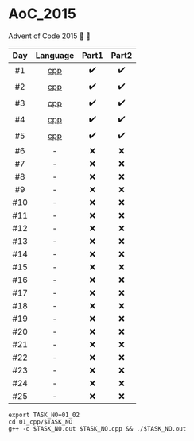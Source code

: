 # AoC_2015
Advent of Code 2015 🎄 🎅 

| Day   |      Language      |  Part1 | Part2 |
|:----------:|:-------------:|:------:|:------:|
| #1 |  [cpp](./01_cpp/) | :heavy_check_mark: | :heavy_check_mark: |
| #2 |  [cpp](./02_cpp/) | :heavy_check_mark: | :heavy_check_mark: |
| #3 |  [cpp](./03_cpp/) | :heavy_check_mark: | :heavy_check_mark: |
| #4 |  [cpp](./04_cpp/) | :heavy_check_mark: | :heavy_check_mark: |
| #5 |  [cpp](./05_cpp/) | :heavy_check_mark: | :heavy_check_mark: |
| #6 | - | :x: | :x: |
| #7 | - | :x: | :x: |
| #8 | - | :x: | :x: |
| #9 | - | :x: | :x: |
| #10 | - | :x: | :x: |
| #11 | - | :x: | :x: |
| #12 | - | :x: | :x: |
| #13 | - | :x: | :x: |
| #14 | - | :x: | :x: |
| #15 | - | :x: | :x: |
| #16 | - | :x: | :x: |
| #17 | - | :x: | :x: |
| #18 | - | :x: | :x: |
| #19 | - | :x: | :x: |
| #20 | - | :x: | :x: |
| #21 | - | :x: | :x: |
| #22 | - | :x: | :x: |
| #23 | - | :x: | :x: |
| #24 | - | :x: | :x: |
| #25 | - | :x: | :x: |



```shell
export TASK_NO=01_02
cd 01_cpp/$TASK_NO
g++ -o $TASK_NO.out $TASK_NO.cpp && ./$TASK_NO.out
```